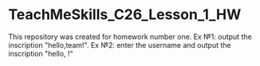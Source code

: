 # TeachMeSkills_C26_Lesson_1_HW
This repository was created for homework number one. 
Ex №1: output the inscription "hello,team!". 
Ex №2: enter the username and output the inscription "hello, <username>!"
